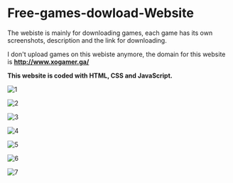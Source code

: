 # Free-games-dowload-Website

The webiste is mainly for downloading games, each game has its own screenshots, description and the link for downloading.

I don't upload games on this webiste anymore, the domain for this website is **http://www.xogamer.ga/**

**This website is coded with HTML, CSS and JavaScript.**

![1](https://user-images.githubusercontent.com/32971941/64732117-b4a63680-d4e2-11e9-85a1-9f4e3cbcba56.PNG)


![2](https://user-images.githubusercontent.com/32971941/64732118-b4a63680-d4e2-11e9-8096-440755d9a43e.PNG)


![3](https://user-images.githubusercontent.com/32971941/64732119-b53ecd00-d4e2-11e9-89d0-30fd493453d6.PNG)


![4](https://user-images.githubusercontent.com/32971941/64732120-b53ecd00-d4e2-11e9-88f9-f249cb8707cf.PNG)


![5](https://user-images.githubusercontent.com/32971941/64732121-b53ecd00-d4e2-11e9-9d2c-a6ea4d7cce17.PNG)


![6](https://user-images.githubusercontent.com/32971941/64732123-b66ffa00-d4e2-11e9-927f-0a9356381a9f.PNG)


![7](https://user-images.githubusercontent.com/32971941/64732124-b66ffa00-d4e2-11e9-9e01-63f1c92eb412.PNG)
